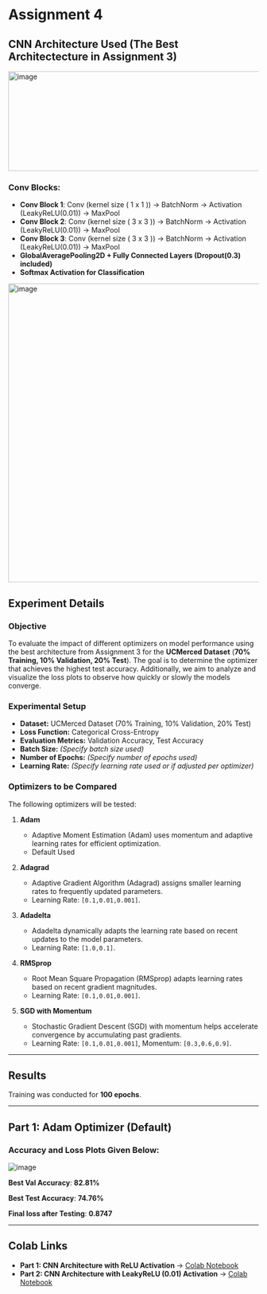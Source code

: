 # Assignment 4

## CNN Architecture Used (The Best Architectecture in Assignment 3)

<img src="https://github.com/user-attachments/assets/8f72a97d-c298-49d1-a3aa-87ff630e36e6" alt="image" width="900" height="200" />







### Conv Blocks:
- **Conv Block 1**: Conv (kernel size ( 1 x 1 )) → BatchNorm → Activation (LeakyReLU(0.01)) → MaxPool
- **Conv Block 2**: Conv (kernel size ( 3 x 3 )) → BatchNorm → Activation (LeakyReLU(0.01)) → MaxPool
- **Conv Block 3**: Conv (kernel size ( 3 x 3 )) → BatchNorm → Activation (LeakyReLU(0.01)) → MaxPool
- **GlobalAveragePooling2D + Fully Connected Layers (Dropout(0.3) included)**
- **Softmax Activation for Classification**

<img width="600" alt="image" src="https://github.com/user-attachments/assets/b508d3e5-23a0-430c-ab65-f3ea1dc8bcb0" />


## Experiment Details

### Objective  
To evaluate the impact of different optimizers on model performance using the best architecture from Assignment 3 for the **UCMerced Dataset** (**70% Training, 10% Validation, 20% Test**). The goal is to determine the optimizer that achieves the highest test accuracy. Additionally, we aim to analyze and visualize the loss plots to observe how quickly or slowly the models converge.  

### Experimental Setup  
- **Dataset:** UCMerced Dataset (70% Training, 10% Validation, 20% Test)  
- **Loss Function:** Categorical Cross-Entropy  
- **Evaluation Metrics:** Validation Accuracy, Test Accuracy  
- **Batch Size:** _(Specify batch size used)_  
- **Number of Epochs:** _(Specify number of epochs used)_  
- **Learning Rate:** _(Specify learning rate used or if adjusted per optimizer)_  

### Optimizers to be Compared  
The following optimizers will be tested:  

1. **Adam**  
   - Adaptive Moment Estimation (Adam) uses momentum and adaptive learning rates for efficient optimization.   
   - Default Used
  
2. **Adagrad**  
   - Adaptive Gradient Algorithm (Adagrad) assigns smaller learning rates to frequently updated parameters.  
   - Learning Rate: `[0.1,0.01,0.001]`.
       

3. **Adadelta**  
   - Adadelta dynamically adapts the learning rate based on recent updates to the model parameters.  
   - Learning Rate: `[1.0,0.1]`.


4. **RMSprop**  
   - Root Mean Square Propagation (RMSprop) adapts learning rates based on recent gradient magnitudes.  
   - Learning Rate: `[0.1,0.01,0.001]`.

  
5. **SGD with Momentum**  
   - Stochastic Gradient Descent (SGD) with momentum helps accelerate convergence by accumulating past gradients.  
   - Learning Rate: `[0.1,0.01,0.001]`, Momentum: `[0.3,0.6,0.9]`.  

---

## Results
Training was conducted for **100 epochs**.

---

## **Part 1: Adam Optimizer (Default)**

### Accuracy and Loss Plots Given Below:
![image](https://github.com/user-attachments/assets/6a9a7ecf-c47e-4ab3-907f-d82c9d5177dc)



**Best Val Accuracy**: **82.81%**

**Best Test Accuracy**: **74.76%**

**Final loss after Testing**: **0.8747**

---

## **Colab Links**
- **Part 1: CNN Architecture with ReLU Activation** → [Colab Notebook](https://colab.research.google.com/drive/13KHPbInQRBPFz_22U4aOXWz_WgNgXf_B#scrollTo=oWZiyaG-auD7)
- **Part 2: CNN Architecture with LeakyReLU (0.01) Activation** → [Colab Notebook](https://colab.research.google.com/drive/1fI3PFIwaAqyts_JlzwSLjfjLuoGZUoVQ?usp=sharing)

